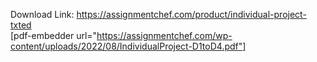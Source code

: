 Download Link: https://assignmentchef.com/product/individual-project-txted
<br>
[pdf-embedder url="https://assignmentchef.com/wp-content/uploads/2022/08/IndividualProject-D1toD4.pdf"]

&nbsp;
